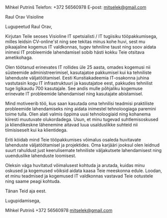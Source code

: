Mihkel Putrinš
Telefon: +372 56560978
E-post: mitselek@gmail.com

Raul Orav
Visioline

Lugupeetud Raul Orav,

Kirjutan Teile seoses Visioline IT spetsialisti / IT tugiisiku tööpakkumisega, milles leidsin CV-online'st ning see tekitas minus kohe huvi, sest mu pikaajaline kogemus IT valdkonnas, tugev tehniline taust ning soov aidata inimesi IT probleemide lahendamisel sobib hästi kokku Teie otsitava ametikohaga.

Olen töötanud erinevates IT rollides üle 25 aasta, omades kogemusi nii süsteemide administreerimisel, kasutajatoe pakkumisel kui ka tehniliste lahenduste väljatöötamisel. Eesti Kunstiakadeemia IT-osakonna juhina vastutasin kogu IT infrastruktuuri ja kasutajatoe eest, pakkudes tehnilist tuge ligikaudu 700 kasutajale. See andis mulle põhjaliku kogemuse erinevate IT probleemide lahendamisel ning kasutajate abistamisel.

Mind motiveerib töö, kus saan kasutada oma tehnilisi teadmisi praktiliste probleemide lahendamiseks ning aidata inimestel tehnoloogiaga paremini toime tulla. Olen alati valmis õppima uusi tehnoloogiaid ning kohanema kiiresti muutuvate olukordadega. Usun, et minu tugevad suhtlemisoskused ja kliendikeskne lähenemine aitavad luua usalduslikke suhteid nii tiimisiseselt kui ka klientidega.

Eriti köidab mind Teie tööpakkumises võimalus osaleda huvitavate lahenduste väljatöötamisel ja projektides. Oma karjääri jooksul olen leidnud suurt rahuldust just keerulisemate tehniliste väljakutsete lahendamisest ning uuenduslike lahenduste loomisest.

Oleksin väga huvitatud võimalusest kohtuda ja arutada, kuidas minu oskused ja kogemused võiksid aidata kaasa Teie meeskonna edule. Loodan, et minu teadmised ja kogemused IT valdkonnas vastavad Teie ootustele ning saame peagi kohtuda.

Tänan Teid aja eest.

Lugupidamisega,

Mihkel Putrinš
+372 56560978
mitselek@gmail.com
